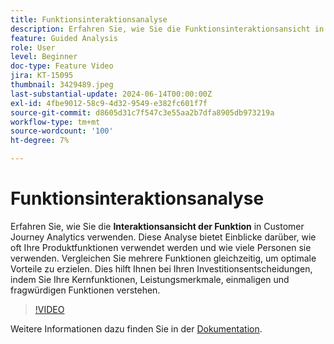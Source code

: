 ```yaml
---
title: Funktionsinteraktionsanalyse
description: Erfahren Sie, wie Sie die Funktionsinteraktionsansicht in Customer Journey Analytics verwenden. Diese Analyse bietet Einblicke darüber, wie oft Ihre Produktfunktionen verwendet werden und wie viele Personen sie verwenden.
feature: Guided Analysis
role: User
level: Beginner
doc-type: Feature Video
jira: KT-15095
thumbnail: 3429489.jpeg
last-substantial-update: 2024-06-14T00:00:00Z
exl-id: 4fbe9012-58c9-4d32-9549-e382fc601f7f
source-git-commit: d8605d31c7f547c3e55aa2b7dfa8905db973219a
workflow-type: tm+mt
source-wordcount: '100'
ht-degree: 7%

---
```


# Funktionsinteraktionsanalyse

Erfahren Sie, wie Sie die **Interaktionsansicht der Funktion** in Customer Journey Analytics verwenden. Diese Analyse bietet Einblicke darüber, wie oft Ihre Produktfunktionen verwendet werden und wie viele Personen sie verwenden. Vergleichen Sie mehrere Funktionen gleichzeitig, um optimale Vorteile zu erzielen. Dies hilft Ihnen bei Ihren Investitionsentscheidungen, indem Sie Ihre Kernfunktionen, Leistungsmerkmale, einmaligen und fragwürdigen Funktionen verstehen.

>[!VIDEO](https://video.tv.adobe.com/v/3429489/&learn=on)

Weitere Informationen dazu finden Sie in der [Dokumentation](https://experienceleague.adobe.com/en/docs/analytics-platform/using/guided-analysis/feature-matrix/engagement).
